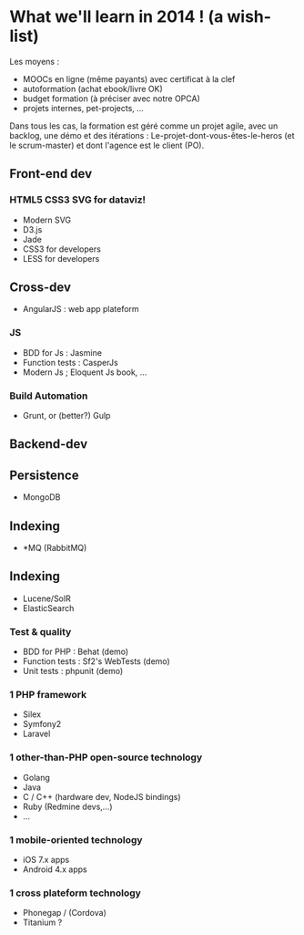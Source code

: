 # What we'll learn in 2014 ! (a wish-list)

Les moyens :

* MOOCs en ligne (même payants) avec certificat à la clef
* autoformation (achat ebook/livre OK)
* budget formation (à préciser avec notre OPCA)
* projets internes, pet-projects, ...

Dans tous les cas, la formation est géré comme un projet agile, avec un backlog, une démo et des itérations : Le-projet-dont-vous-êtes-le-heros (et le scrum-master) et dont l'agence est le client (PO).

## Front-end dev

### HTML5 CSS3 SVG for dataviz!

* Modern SVG
* D3.js
* Jade
* CSS3 for developers
* LESS for developers

## Cross-dev

* AngularJS : web app plateform

### JS

* BDD for Js : Jasmine
* Function tests : CasperJs
* Modern Js ; Eloquent Js book, ...

### Build Automation

* Grunt, or (better?) Gulp

## Backend-dev

## Persistence

* MongoDB

## Indexing

* *MQ (RabbitMQ)

## Indexing

* Lucene/SolR
* ElasticSearch

### Test & quality

* BDD for PHP : Behat (demo)
* Function tests : Sf2's WebTests (demo)
* Unit tests : phpunit (demo)


### 1 PHP framework

* Silex
* Symfony2
* Laravel

### 1 other-than-PHP open-source technology

* Golang
* Java
* C / C++ (hardware dev, NodeJS bindings)
* Ruby (Redmine devs,...)
* ...

### 1 mobile-oriented technology

* iOS 7.x apps
* Android 4.x apps

### 1 cross plateform technology

* Phonegap / (Cordova)
* Titanium ?
